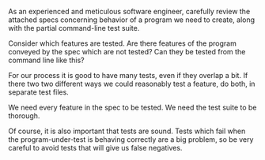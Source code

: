 As an experienced and meticulous software engineer, carefully review the attached specs concerning behavior of a program we need to create, along with the partial command-line test suite.

Consider which features are tested. Are there features of the program conveyed by the spec which are not tested? Can they be tested from the command line like this?

For our process it is good to have many tests, even if they overlap a bit. If there two two different ways we could reasonably test a feature, do both, in separate test files.

We need every feature in the spec to be tested. We need the test suite to be thorough.

Of course, it is also important that tests are sound. Tests which fail when the program-under-test is behaving correctly are a big problem, so be very careful to avoid tests that will give us false negatives.


